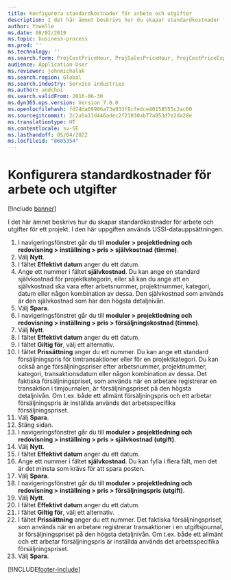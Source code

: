 ```yaml
---
title: Konfigurera standardkostnader för arbete och utgifter
description: I det här ämnet beskrivs hur du skapar standardkostnader för arbete och utgifter för ett projekt.
author: Yowelle
ms.date: 08/02/2019
ms.topic: business-process
ms.prod: ''
ms.technology: ''
ms.search.form: ProjCostPriceHour, ProjSalesPriceHour, ProjCostPriceExpense, ProjSalesPriceCost
audience: Application User
ms.reviewer: johnmichalak
ms.search.region: Global
ms.search.industry: Service industries
ms.author: andchoi
ms.search.validFrom: 2016-06-30
ms.dyn365.ops.version: Version 7.0.0
ms.openlocfilehash: fd74da69986a73e933f8cfedce40158555c2ac60
ms.sourcegitcommit: 2c2a5a11d446adec2f21030ab77a053d7e2da28e
ms.translationtype: HT
ms.contentlocale: sv-SE
ms.lasthandoff: 05/04/2022
ms.locfileid: "8685354"
---
```

# <a name="configure-standard-costs-for-labor-and-expenses"></a>Konfigurera standardkostnader för arbete och utgifter

[!include [banner](../../includes/banner.md)]

I det här ämnet beskrivs hur du skapar standardkostnader för arbete och utgifter för ett projekt. I den här uppgiften används USSI-datauppsättningen.

1. I navigeringsfönstret går du till **moduler > projektledning och redovisning > inställning > pris > självkostnad (timme)**.
2. Välj **Nytt**.
3. I fältet **Effektivt datum** anger du ett datum.
4. Ange ett nummer i fältet **självkostnad**. Du kan ange en standard självkostnad för projektkategorin, eller så kan du ange att en självkostnad ska vara efter arbetsnummer, projektnummer, kategori, datum eller någon kombination av dessa. Den självkostnad som används är den självkostnad som har den högsta detaljnivån.  
5. Välj **Spara**.
6. I navigeringsfönstret går du till **moduler > projektledning och redovisning > inställning > pris > försäljningskostnad (timme)**.
7. Välj **Nytt**.
8. I fältet **Effektivt datum** anger du ett datum.
9. I fältet **Giltig för**, välj ett alternativ.
10. I fältet **Prissättning** anger du ett nummer. Du kan ange ett standard försäljningspris för timtransaktioner eller för en projektkategori. Du kan också ange försäljningspriser efter arbetsnummer, projektnummer, kategori, transaktionsdatum eller någon kombination av dessa. Det faktiska försäljningspriset, som används när en arbetare registrerar en transaktion i timjournalen, är försäljningspriset på den högsta detaljnivån. Om t.ex. både ett allmänt försäljningspris och ett arbetar försäljningspris är inställda används det arbetsspecifika försäljningspriset.  
11. Välj **Spara**.
12. Stäng sidan.
13. I navigeringsfönstret går du till **moduler > projektledning och redovisning > inställning > pris > självkostnad (utgift)**.
14. Välj **Nytt**.
15. I fältet **Effektivt datum** anger du ett datum.
16. Ange ett nummer i fältet **självkostnad**. Du kan fylla i flera fält, men det är det minsta som krävs för att spara posten.  
17. Välj **Spara**.
18. I navigeringsfönstret går du till **moduler > projektledning och redovisning > inställning > pris > försäljningspris (utgift)**.
19. Välj **Nytt**.
20. I fältet **Effektivt datum** anger du ett datum.
21. I fältet **Giltig för**, välj ett alternativ.
22. I fältet **Prissättning** anger du ett nummer. Det faktiska försäljningspriset, som används när en arbetare registrerar transaktioner i en utgiftsjournal, är försäljningspriset på den högsta detaljnivån. Om t.ex. både ett allmänt och ett arbetar försäljningspris är inställda används det arbetsspecifika försäljningspriset.  
23. Välj **Spara**.



[!INCLUDE[footer-include](../../includes/footer-banner.md)]